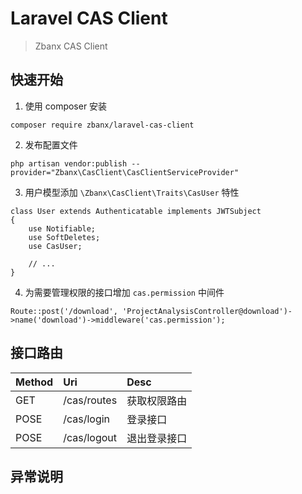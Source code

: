 # Laravel CAS Client

> Zbanx CAS Client

## 快速开始

1. 使用 composer 安装

 ```
 composer require zbanx/laravel-cas-client
 ```

2. 发布配置文件

```
php artisan vendor:publish --provider="Zbanx\CasClient\CasClientServiceProvider"
```

3. 用户模型添加 `\Zbanx\CasClient\Traits\CasUser` 特性
```
class User extends Authenticatable implements JWTSubject
{
    use Notifiable;
    use SoftDeletes;
    use CasUser;
    
    // ...
}
```

4. 为需要管理权限的接口增加 `cas.permission` 中间件
```
Route::post('/download', 'ProjectAnalysisController@download')->name('download')->middleware('cas.permission');
```
## 接口路由

| Method | Uri | Desc |
| :-----| :---- | :---- |
| GET | /cas/routes | 获取权限路由 |
| POSE | /cas/login | 登录接口 |
| POSE | /cas/logout | 退出登录接口 |

## 异常说明

